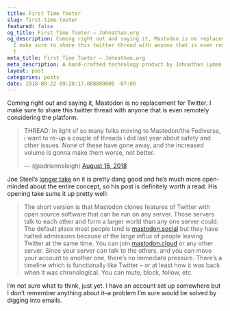 ```yaml
---
title: First Time Tooter
slug: first-time-tooter
featured: false
og_title: First Time Tooter – Johnathan.org
og_description: Coming right out and saying it, Mastodon is no replacement for Twitter.
  I make sure to share this twitter thread with anyone that is even remotely considering
  t
meta_title: First Time Tooter – Johnathan.org
meta_description: A hand-crafted technology product by Johnathan Lyman
layout: post
categories: posts
date: 2018-08-22 09:20:17.000000000 -07:00
---
```


Coming right out and saying it, Mastodon is no replacement for Twitter. I make sure to share this twitter thread with anyone that is even remotely considering the platform.

<blockquote class="twitter-tweet">
THREAD: In light of so many folks moving to Mastodon/the Fediverse, i want to re-up a couple of threads i did last year about safety and other issues. None of these have gone away, and the increased volume is gonna make them worse, not better.

— (@adrienneleigh) [August 16, 2018](https://twitter.com/adrienneleigh/status/1030213888850030592?ref_src=twsrc%5Etfw)
</blockquote>
<script async src="https://platform.twitter.com/widgets.js" charset="utf-8"></script>

Joe Steel’s [longer take](http://joe-steel.com/2018-08-20-First-Time-Tooter-Long-Time-Tweeter.html) on it is pretty dang good and he’s much more open-minded about the entire concept, so his post is definitely worth a read. His opening take sums it up pretty well:

> The short version is that Mastodon clones features of Twitter with open source software that can be run on any server. Those servers talk to each other and form a larger world than any one server could. The default place most people land is [mastodon.social](https://mastodon.social/) but they have halted admissions because of the large influx of people leaving Twitter at the same time. You can join [mastodon.cloud](https://mastodon.cloud/) or any other server. Since your server can talk to the others, and you can move your account to another one, there’s no immediate pressure. There’s a timeline which is functionally like Twitter – or at least how it was back when it was chronological. You can mute, block, follow, etc.

I’m not sure what to think, just yet. I have an account set up somewhere but I don’t remember anything about it–a problem I’m sure would be solved by digging into emails.

